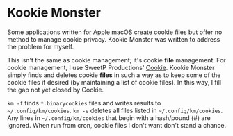 # Kookie Monster


Some applications written for Apple macOS create cookie files but offer
no method to manage cookie privacy. Kookie Monster was written to address the
problem for myself. 

This isn't the same as cookie management; it's cookie **file** management.
For cookie management, I use SweetP Productions' [Cookie](https://cookieapp.com/).
Kookie Monster simply finds and deletes cookie **files** in such a way as to
keep some of the cookie files if desired (by maintaining a list of cookie
files). In this way, I fill the gap not yet closed by Cookie.

`km -f` finds `*.binarycookies` files and writes results to `~/.config/km/cookies`.
`km -e` deletes all files listed in `~/.config/km/cookies`.
Any lines in `~/.config/km/cookies` that begin with a hash/pound (#) are ignored.
When run from cron, cookie files I don't want don't stand a chance.

